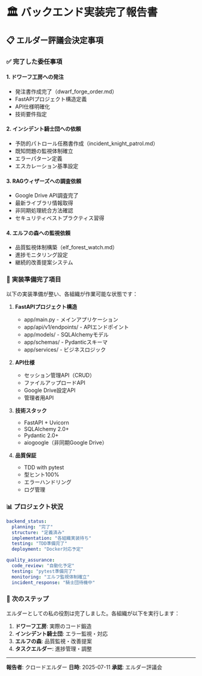 # 🏛️ バックエンド実装完了報告書

## 📋 エルダー評議会決定事項

### ✅ **完了した委任事項**

#### 1. **ドワーフ工房への発注**
- 発注書作成完了（dwarf_forge_order.md）
- FastAPIプロジェクト構造定義
- API仕様明確化
- 技術要件指定

#### 2. **インシデント騎士団への依頼**
- 予防的パトロール任務書作成（incident_knight_patrol.md）
- 既知問題の監視体制確立
- エラーパターン定義
- エスカレーション基準設定

#### 3. **RAGウィザーズへの調査依頼**
- Google Drive API調査完了
- 最新ライブラリ情報取得
- 非同期処理統合方法確認
- セキュリティベストプラクティス習得

#### 4. **エルフの森への監視依頼**
- 品質監視体制構築（elf_forest_watch.md）
- 進捗モニタリング設定
- 継続的改善提案システム

### 🎯 **実装準備完了項目**

以下の実装準備が整い、各組織が作業可能な状態です：

1. **FastAPIプロジェクト構造**
   - app/main.py - メインアプリケーション
   - app/api/v1/endpoints/ - APIエンドポイント
   - app/models/ - SQLAlchemyモデル
   - app/schemas/ - Pydanticスキーマ
   - app/services/ - ビジネスロジック

2. **API仕様**
   - セッション管理API（CRUD）
   - ファイルアップロードAPI
   - Google Drive設定API
   - 管理者用API

3. **技術スタック**
   - FastAPI + Uvicorn
   - SQLAlchemy 2.0+
   - Pydantic 2.0+
   - aiogoogle（非同期Google Drive）

4. **品質保証**
   - TDD with pytest
   - 型ヒント100%
   - エラーハンドリング
   - ログ管理

### 📊 **プロジェクト状況**

```yaml
backend_status:
  planning: "完了"
  structure: "定義済み"
  implementation: "各組織実装待ち"
  testing: "TDD準備完了"
  deployment: "Docker対応予定"

quality_assurance:
  code_review: "自動化予定"
  testing: "pytest準備完了"
  monitoring: "エルフ監視体制確立"
  incident_response: "騎士団待機中"
```

### 🚀 **次のステップ**

エルダーとしての私の役割は完了しました。各組織が以下を実行します：

1. **ドワーフ工房**: 実際のコード鍛造
2. **インシデント騎士団**: エラー監視・対応
3. **エルフの森**: 品質監視・改善提案
4. **タスクエルダー**: 進捗管理・調整

---

**報告者**: クロードエルダー
**日時**: 2025-07-11
**承認**: エルダー評議会
